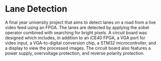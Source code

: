 # Lane Detection

A final year university project that aims to detect lanes on a road from a live video feed using an FPGA. The lanes are detected by applying the sobel operator combined with searching for bright pixels. A circuit board was designed which includes, in addition to an iCE40 FPGA, a VGA port for video input, a VGA-to-digital conversion chip, a STM32 microcontroller, and a display to view the processed images. The circuit board also features a power supply, overvoltage protection, and reverse polarity protection.